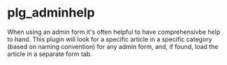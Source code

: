 # plg_adminhelp
When using an admin form it's often helpful to have comprehensivbe help to hand. This plugin will look for a specific article in a specific category (based on naming convention) for any admin form, and, if found, load the article in a separate form tab.
